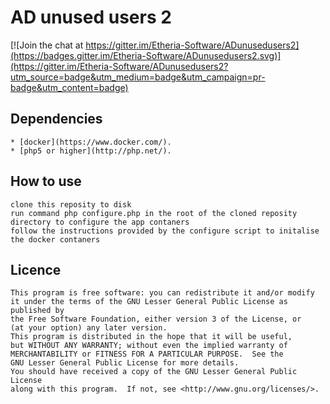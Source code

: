 AD unused users 2
=============

[![Join the chat at https://gitter.im/Etheria-Software/ADunusedusers2](https://badges.gitter.im/Etheria-Software/ADunusedusers2.svg)](https://gitter.im/Etheria-Software/ADunusedusers2?utm_source=badge&utm_medium=badge&utm_campaign=pr-badge&utm_content=badge)

## Dependencies

	* [docker](https://www.docker.com/).
	* [php5 or higher](http://php.net/).

## How to use

	clone this reposity to disk 
	run command php configure.php in the root of the cloned reposity directory to configure the app contaners
	follow the instructions provided by the configure script to initalise the docker contaners

## Licence

	This program is free software: you can redistribute it and/or modify
    it under the terms of the GNU Lesser General Public License as published by
    the Free Software Foundation, either version 3 of the License, or
    (at your option) any later version.
    This program is distributed in the hope that it will be useful,
    but WITHOUT ANY WARRANTY; without even the implied warranty of
    MERCHANTABILITY or FITNESS FOR A PARTICULAR PURPOSE.  See the
    GNU Lesser General Public License for more details.
    You should have received a copy of the GNU Lesser General Public License
    along with this program.  If not, see <http://www.gnu.org/licenses/>.